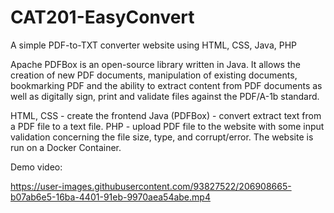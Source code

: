 # CAT201-EasyConvert
A simple PDF-to-TXT converter website using HTML, CSS, Java, PHP


Apache PDFBox is an open-source library written in Java. It allows the creation of new PDF documents, manipulation of existing documents, bookmarking PDF and the ability to extract content from PDF documents as well as digitally sign, print and validate files against the PDF/A-1b standard.

HTML, CSS - create the frontend
Java (PDFBox) - convert extract text from a PDF file to a text file.
PHP - upload PDF file to the website with some input validation concerning the file size, type, and corrupt/error.
The website is run on a Docker Container.

Demo video:

https://user-images.githubusercontent.com/93827522/206908665-b07ab6e5-16ba-4401-91eb-9970aea54abe.mp4

